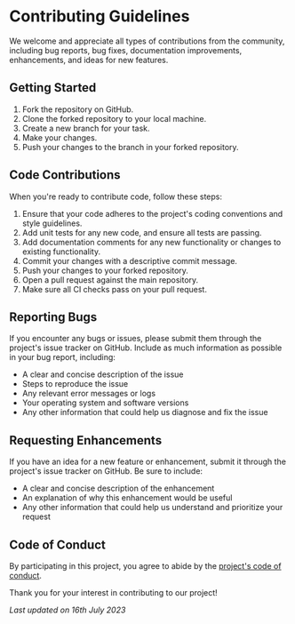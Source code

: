 # Contributing Guidelines

We welcome and appreciate all types of contributions from the community, including bug reports, bug fixes, documentation improvements, enhancements, and ideas for new features.

## Getting Started

1. Fork the repository on GitHub.
2. Clone the forked repository to your local machine.
3. Create a new branch for your task.
4. Make your changes.
5. Push your changes to the branch in your forked repository.

## Code Contributions

When you're ready to contribute code, follow these steps:

1. Ensure that your code adheres to the project's coding conventions and style guidelines. 
2. Add unit tests for any new code, and ensure all tests are passing.
3. Add documentation comments for any new functionality or changes to existing functionality.
4. Commit your changes with a descriptive commit message.
5. Push your changes to your forked repository.
6. Open a pull request against the main repository.
7. Make sure all CI checks pass on your pull request.

## Reporting Bugs

If you encounter any bugs or issues, please submit them through the project's issue tracker on GitHub. Include as much information as possible in your bug report, including:

- A clear and concise description of the issue
- Steps to reproduce the issue
- Any relevant error messages or logs
- Your operating system and software versions
- Any other information that could help us diagnose and fix the issue

## Requesting Enhancements

If you have an idea for a new feature or enhancement, submit it through the project's issue tracker on GitHub. Be sure to include:

- A clear and concise description of the enhancement
- An explanation of why this enhancement would be useful
- Any other information that could help us understand and prioritize your request

## Code of Conduct

By participating in this project, you agree to abide by the [project's code of conduct](CODE_OF_CONDUCT.md).

Thank you for your interest in contributing to our project!

_Last updated on 16th July 2023_
